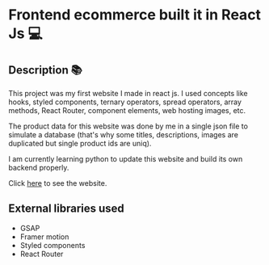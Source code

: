 # Frontend ecommerce built it in React Js 💻

## Description 📚

This project was my first website I made in react js. I used concepts like hooks, styled components, ternary operators, spread operators, array methods, React Router, component elements, web hosting images, etc.

The product data for this website was done by me in a single json file to simulate a database (that's why some titles, descriptions, images are duplicated but single product ids are uniq).

I am currently learning python to update this website and build its own backend properly.

Click [here](https://drx-setup-ecommerce.netlify.app/) to see the website.

## External libraries used

- GSAP
- Framer motion
- Styled components
- React Router
